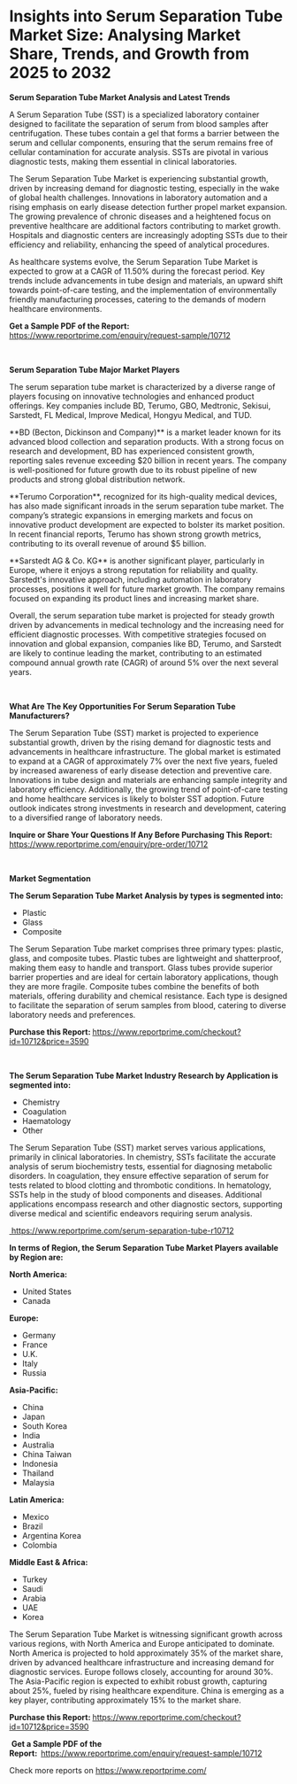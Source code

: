 <p><h1>Insights into Serum Separation Tube Market Size: Analysing Market Share, Trends, and Growth from 2025 to 2032</h1></p><p><strong>Serum Separation Tube Market Analysis and Latest Trends</strong></p>
<p><p>A Serum Separation Tube (SST) is a specialized laboratory container designed to facilitate the separation of serum from blood samples after centrifugation. These tubes contain a gel that forms a barrier between the serum and cellular components, ensuring that the serum remains free of cellular contamination for accurate analysis. SSTs are pivotal in various diagnostic tests, making them essential in clinical laboratories.</p><p>The Serum Separation Tube Market is experiencing substantial growth, driven by increasing demand for diagnostic testing, especially in the wake of global health challenges. Innovations in laboratory automation and a rising emphasis on early disease detection further propel market expansion. The growing prevalence of chronic diseases and a heightened focus on preventive healthcare are additional factors contributing to market growth. Hospitals and diagnostic centers are increasingly adopting SSTs due to their efficiency and reliability, enhancing the speed of analytical procedures.</p><p>As healthcare systems evolve, the Serum Separation Tube Market is expected to grow at a CAGR of 11.50% during the forecast period. Key trends include advancements in tube design and materials, an upward shift towards point-of-care testing, and the implementation of environmentally friendly manufacturing processes, catering to the demands of modern healthcare environments.</p></p>
<p><strong>Get a Sample PDF of the Report:&nbsp;</strong> <a href="https://www.reportprime.com/enquiry/request-sample/10712?utm_campaign=2009&utm_medium=2&utm_source=Github&utm_content=ia&utm_term=15022025&utm_id=serum-separation-tube">https://www.reportprime.com/enquiry/request-sample/10712</a></p>
<p>&nbsp;</p>
<p><strong>Serum Separation Tube Major Market Players</strong></p>
<p><p>The serum separation tube market is characterized by a diverse range of players focusing on innovative technologies and enhanced product offerings. Key companies include BD, Terumo, GBO, Medtronic, Sekisui, Sarstedt, FL Medical, Improve Medical, Hongyu Medical, and TUD.</p><p>**BD (Becton, Dickinson and Company)** is a market leader known for its advanced blood collection and separation products. With a strong focus on research and development, BD has experienced consistent growth, reporting sales revenue exceeding $20 billion in recent years. The company is well-positioned for future growth due to its robust pipeline of new products and strong global distribution network.</p><p>**Terumo Corporation**, recognized for its high-quality medical devices, has also made significant inroads in the serum separation tube market. The company’s strategic expansions in emerging markets and focus on innovative product development are expected to bolster its market position. In recent financial reports, Terumo has shown strong growth metrics, contributing to its overall revenue of around $5 billion.</p><p>**Sarstedt AG & Co. KG** is another significant player, particularly in Europe, where it enjoys a strong reputation for reliability and quality. Sarstedt's innovative approach, including automation in laboratory processes, positions it well for future market growth. The company remains focused on expanding its product lines and increasing market share.</p><p>Overall, the serum separation tube market is projected for steady growth driven by advancements in medical technology and the increasing need for efficient diagnostic processes. With competitive strategies focused on innovation and global expansion, companies like BD, Terumo, and Sarstedt are likely to continue leading the market, contributing to an estimated compound annual growth rate (CAGR) of around 5% over the next several years.</p></p>
<p>&nbsp;</p>
<p><strong>What Are The Key Opportunities For Serum Separation Tube Manufacturers?</strong></p>
<p><p>The Serum Separation Tube (SST) market is projected to experience substantial growth, driven by the rising demand for diagnostic tests and advancements in healthcare infrastructure. The global market is estimated to expand at a CAGR of approximately 7% over the next five years, fueled by increased awareness of early disease detection and preventive care. Innovations in tube design and materials are enhancing sample integrity and laboratory efficiency. Additionally, the growing trend of point-of-care testing and home healthcare services is likely to bolster SST adoption. Future outlook indicates strong investments in research and development, catering to a diversified range of laboratory needs.</p></p>
<p><strong>Inquire or Share Your Questions If Any Before Purchasing This Report:</strong> <a href="https://www.reportprime.com/enquiry/pre-order/10712?utm_campaign=2009&utm_medium=2&utm_source=Github&utm_content=ia&utm_term=15022025&utm_id=serum-separation-tube">https://www.reportprime.com/enquiry/pre-order/10712</a></p>
<p>&nbsp;</p>
<p><strong>Market Segmentation</strong></p>
<p><strong>The Serum Separation Tube Market Analysis by types is segmented into:</strong></p>
<p><ul><li>Plastic</li><li>Glass</li><li>Composite</li></ul></p>
<p><p>The Serum Separation Tube market comprises three primary types: plastic, glass, and composite tubes. Plastic tubes are lightweight and shatterproof, making them easy to handle and transport. Glass tubes provide superior barrier properties and are ideal for certain laboratory applications, though they are more fragile. Composite tubes combine the benefits of both materials, offering durability and chemical resistance. Each type is designed to facilitate the separation of serum samples from blood, catering to diverse laboratory needs and preferences.</p></p>
<p><strong>Purchase this Report:&nbsp;</strong><a href="https://www.reportprime.com/checkout?id=10712&price=3590&utm_campaign=2009&utm_medium=2&utm_source=Github&utm_content=ia&utm_term=15022025&utm_id=serum-separation-tube">https://www.reportprime.com/checkout?id=10712&price=3590</a></p>
<p>&nbsp;</p>
<p><strong>The Serum Separation Tube Market Industry Research by Application is segmented into:</strong></p>
<p><ul><li>Chemistry</li><li>Coagulation</li><li>Haematology</li><li>Other</li></ul></p>
<p><p>The Serum Separation Tube (SST) market serves various applications, primarily in clinical laboratories. In chemistry, SSTs facilitate the accurate analysis of serum biochemistry tests, essential for diagnosing metabolic disorders. In coagulation, they ensure effective separation of serum for tests related to blood clotting and thrombotic conditions. In hematology, SSTs help in the study of blood components and diseases. Additional applications encompass research and other diagnostic sectors, supporting diverse medical and scientific endeavors requiring serum analysis.</p></p>
<p><a href="https://www.reportprime.com/serum-separation-tube-r10712?utm_campaign=2009&utm_medium=2&utm_source=Github&utm_content=ia&utm_term=15022025&utm_id=serum-separation-tube">&nbsp;https://www.reportprime.com/serum-separation-tube-r10712</a></p>
<p><strong>In terms of Region, the Serum Separation Tube Market Players available by Region are:</strong></p>
<p>
    <p> <strong> North America: </strong>
        <ul>
            <li>United States</li>
            <li>Canada</li>
        </ul>
        </p> 
    <p> <strong> Europe: </strong>
        <ul>
            <li>Germany</li>
            <li>France</li>
            <li>U.K.</li>
            <li>Italy</li>
            <li>Russia</li>
        </ul>
        </p> 
    <p> <strong> Asia-Pacific: </strong>
        <ul>
            <li>China</li>
            <li>Japan</li>
            <li>South Korea</li>
            <li>India</li>
            <li>Australia</li>
            <li>China Taiwan</li>
            <li>Indonesia</li>
            <li>Thailand</li>
            <li>Malaysia</li>
        </ul>
        </p> 
    <p> <strong> Latin America: </strong>
        <ul>
            <li>Mexico</li>
            <li>Brazil</li>
            <li>Argentina Korea</li>
            <li>Colombia</li>
        </ul>
        </p> 
    <p> <strong> Middle East & Africa: </strong>
        <ul>
            <li>Turkey</li>
            <li>Saudi</li>
            <li>Arabia</li>
            <li>UAE</li>
            <li>Korea</li>
        </ul>
    </p>
    </p>
<p><p>The Serum Separation Tube Market is witnessing significant growth across various regions, with North America and Europe anticipated to dominate. North America is projected to hold approximately 35% of the market share, driven by advanced healthcare infrastructure and increasing demand for diagnostic services. Europe follows closely, accounting for around 30%. The Asia-Pacific region is expected to exhibit robust growth, capturing about 25%, fueled by rising healthcare expenditure. China is emerging as a key player, contributing approximately 15% to the market share.</p></p>
<p><strong>Purchase this Report: </strong><a href="https://www.reportprime.com/checkout?id=10712&price=3590&utm_campaign=2009&utm_medium=2&utm_source=Github&utm_content=ia&utm_term=15022025&utm_id=serum-separation-tube">https://www.reportprime.com/checkout?id=10712&price=3590</a></p>
<p>&nbsp;<strong>Get a Sample PDF of the Report:&nbsp;&nbsp;</strong><a href="https://www.reportprime.com/enquiry/request-sample/10712?utm_campaign=2009&utm_medium=2&utm_source=Github&utm_content=ia&utm_term=15022025&utm_id=serum-separation-tube">https://www.reportprime.com/enquiry/request-sample/10712</a></p>
<p><strong></strong></p>
<p>Check more reports on <a href="https://www.reportprime.com/?utm_campaign=2009&utm_medium=2&utm_source=Github&utm_content=ia&utm_term=15022025&utm_id=serum-separation-tube">https://www.reportprime.com/</a></p>